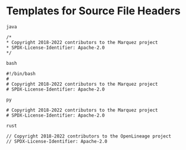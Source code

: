 # Templates for Source File Headers

`java`

```
/* 
* Copyright 2018-2022 contributors to the Marquez project
* SPDX-License-Identifier: Apache-2.0
*/
```

`bash`

```   
#!/bin/bash
#
# Copyright 2018-2022 contributors to the Marquez project
# SPDX-License-Identifier: Apache-2.0
```

`py`

```
# Copyright 2018-2022 contributors to the Marquez project
# SPDX-License-Identifier: Apache-2.0
```

`rust`

```
// Copyright 2018-2022 contributors to the OpenLineage project
// SPDX-License-Identifier: Apache-2.0
```